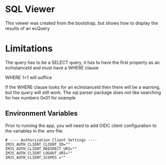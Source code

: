 # SQL Viewer

This viewer was created from the bootstrap, but shows how to display the results of an ecQuery

# Limitations
The query has to be a SELECT query, it has to have the first property as an ecInstanceId and must have a WHERE clause

WHERE 1=1 will suffice

If the WHERE clause looks for an ecInstanceId then there will be a warning, but the query will still work.
The sql parser package does not like searching for hex numbers 0x01 for example

## Environment Variables

Prior to running the app, you will need to add OIDC client configuration to the variables in the .env file:

```
# ---- Authorization Client Settings ----
IMJS_AUTH_CLIENT_CLIENT_ID=""
IMJS_AUTH_CLIENT_REDIRECT_URI=""
IMJS_AUTH_CLIENT_LOGOUT_URI=""
IMJS_AUTH_CLIENT_SCOPES =""
```
